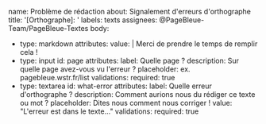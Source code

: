 name: Problème de rédaction
about: Signalement d'erreurs d'orthographe
title: '[Orthographe]: '
labels: texts
assignees: @PageBleue-Team/PageBleue-Textes
body:
  - type: markdown
    attributes:
      value: |
        Merci de prendre le temps de remplir cela !
  - type: input
    id: page
    attributes:
      label: Quelle page ?
      description: Sur quelle page avez-vous vu l'erreur ?
      placeholder: ex. pagebleue.wstr.fr/list
    validations:
      required: true
  - type: textarea
    id: what-error
    attributes:
      label: Quelle erreur d'orthographe ?
      description: Comment aurions nous du rédiger ce texte ou mot ?
      placeholder: Dites nous comment nous corriger !
      value: "L'erreur est dans le texte..."
    validations:
      required: true
